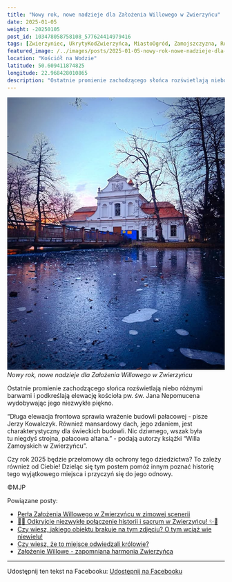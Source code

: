 ```yaml
---
title: "Nowy rok, nowe nadzieje dla Założenia Willowego w Zwierzyńcu"
date: 2025-01-05
weight: -20250105
post_id: 103478058758108_577624414979416
tags: [Zwierzyniec, UkrytyKodZwierzyńca, MiastoOgród, Zamojszczyzna, Roztocze, Lubelskie, villarestituta, turystyka, dziedzictwo, zabytki, krajobrazy, TajemnicePrzeszłości, PodróżeWczasie, MagiczneMiejsce, KościółNaWodzie, RomantycznyZwierzyniec]
featured_image: /../images/posts/2025-01-05-nowy-rok-nowe-nadzieje-dla-zalozenia-willowego-w-zwierzyncu.jpg
location: "Kościół na Wodzie"
latitude: 50.609411874825
longitude: 22.968428010865
description: "Ostatnie promienie zachodzącego słońca rozświetlają niebo różnymi barwami i podkreślają elewację kościoła pw. św. Jana Nepomucena wydobywając jego nie..."
---
```


![Nowy rok, nowe nadzieje dla Założenia Willowego w Zwierzyńcu](/images/posts/2025-01-05-nowy-rok-nowe-nadzieje-dla-zalozenia-willowego-w-zwierzyncu.jpg)
*Nowy rok, nowe nadzieje dla Założenia Willowego w Zwierzyńcu*

Ostatnie promienie zachodzącego słońca rozświetlają niebo różnymi barwami i podkreślają elewację kościoła pw. św. Jana Nepomucena wydobywając jego niezwykłe piękno.

“Długa elewacja frontowa sprawia wrażenie budowli pałacowej - pisze Jerzy Kowalczyk. Również mansardowy dach, jego zdaniem, jest charakterystyczny dla świeckich budowli. Nic dziwnego, wszak była tu niegdyś strojna, pałacowa altana.” - podają autorzy książki “Willa Zamoyskich w Zwierzyńcu”.

Czy rok 2025 będzie przełomowy dla ochrony tego dziedzictwa? To zależy również od Ciebie!
Dzieląc się tym postem pomóż innym poznać historię tego wyjątkowego miejsca i przyczyń się do jego odnowy.



©MJP

Powiązane posty:
- [Perła Założenia Willowego w Zwierzyńcu w zimowej scenerii](/posts/Perla-Zalozenia-Willowego-w-Zwierzyncu-w-zimowej-scenerii)
- [🌟✨ Odkryjcie niezwykłe połączenie historii i sacrum w Zwierzyńcu! ✨🌟](/posts/-Odkryjcie-niezwykle-polaczenie-historii-i-sacrum)
- [Czy wiesz, jakiego obiektu brakuje na tym zdjęciu? O tym wciąż wie niewielu!](/posts/Czy-wiesz-jakiego-obiektu-brakuje-na-tym-zdjeciu-O-tym)
- [Czy wiesz, że to miejsce odwiedzali królowie?](/posts/Czy-wiesz-ze-to-miejsce-odwiedzali-krolowie)
- [Założenie Willowe - zapomniana harmonia Zwierzyńca](/posts/Zalozenie-Willowe-zapomniana-harmonia-Zwierzynca)


---

Udostępnij ten tekst na Facebooku:
[Udostępnij na Facebooku](https://www.facebook.com/sharer/sharer.php?u=https://stowarzyszeniewachniewskiej.pl/posts/Nowy-rok-nowe-nadzieje-dla-Zalozenia-Willowego-w-Zwierzyncu)

<script type="application/ld+json">
{
  "@context": "https://schema.org",
  "@type": "BlogPosting",
  "headline": "Nowy rok, nowe nadzieje dla Założenia Willowego w Zwierzyńcu",
  "datePublished": "2025-01-05",
  "dateModified": "2025-01-05",
  "author": {
    "@type": "Person",
    "name": "Michał Jan Patyk"
  },
  "publisher": {
    "@type": "Organization",
    "name": "Stowarzyszenie im. Aleksandry Wachniewskiej",
    "logo": {
      "@type": "ImageObject",
      "url": "https://stowarzyszeniewachniewskiej.pl/images/logo/logo.svg"
    }
  },
  "mainEntityOfPage": {
    "@type": "WebPage",
    "@id": "https://stowarzyszeniewachniewskiej.pl/posts/nowy-rok-nowe-nadzieje-dla-zalozenia-willowego-w-zwierzyncu"
  },
  "image": {
    "@type": "ImageObject",
    "url": "https://stowarzyszeniewachniewskiej.pl//images/posts/2025-01-05-nowy-rok-nowe-nadzieje-dla-zalozenia-willowego-w-zwierzyncu.jpg"
  },
  "articleSection": "Dziedzictwo Kulturowe i Zabytki",
  "keywords": "[Zwierzyniec, UkrytyKodZwierzyńca, MiastoOgród, Zamojszczyzna, Roztocze, Lubelskie, villarestituta, turystyka, dziedzictwo, zabytki, krajobrazy, TajemnicePrzeszłości, PodróżeWczasie, MagiczneMiejsce, KościółNaWodzie, RomantycznyZwierzyniec]",
  "wordCount": 90,
  "articleBody": "Ostatnie promienie zachodzącego słońca rozświetlają niebo różnymi barwami i podkreślają elewację kościoła pw. św. Jana Nepomucena wydobywając jego niezwykłe piękno.\n\n“Długa elewacja frontowa sprawia wrażenie budowli pałacowej - pisze Jerzy Kowalczyk. Również mansardowy dach, jego zdaniem, jest charakterystyczny dla świeckich budowli. Nic dziwnego, wszak była tu niegdyś strojna, pałacowa altana.” - podają autorzy książki “Willa Zamoyskich w Zwierzyńcu”.\n\nCzy rok 2025 będzie przełomowy dla ochrony tego dziedzictwa? To zależy również od Ciebie!\nDzieląc się tym postem pomóż innym poznać historię tego wyjątkowego miejsca i przyczyń się do jego odnowy.\n\n\n\n©MJP",
  "description": "Ostatnie promienie zachodzącego słońca rozświetlają niebo różnymi barwami i podkreślają elewację kościoła pw. św. Jana Nepomucena wydobywając jego nie...",
  "copyrightHolder": {
    "@type": "Person",
    "name": "Michał Jan Patyk"
  }
}
</script>
<script type="application/ld+json">
{
  "@context": "https://schema.org",
  "@type": "BreadcrumbList",
  "itemListElement": [
    {
      "@type": "ListItem",
      "position": 1,
      "name": "Home",
      "item": "https://stowarzyszeniewachniewskiej.pl"
    },
    {
      "@type": "ListItem",
      "position": 2,
      "name": "posts",
      "item": "https://stowarzyszeniewachniewskiej.pl/posts"
    },
    {
      "@type": "ListItem",
      "position": 3,
      "name": "Nowy rok, nowe nadzieje dla Założenia Willowego w Zwierzyńcu",
      "item": "https://stowarzyszeniewachniewskiej.pl/posts/nowy-rok-nowe-nadzieje-dla-zalozenia-willowego-w-zwierzyncu"
    }
  ]
}
</script>
